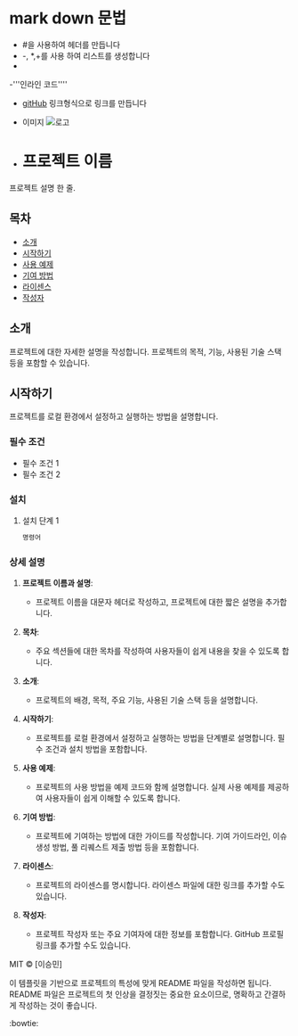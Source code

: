 # mark down 문법
- #을 사용하여 헤더를 만듭니다
-  -, *,+를 사용 하여 리스트를 생성합니다
-
-'''인라인 코드''''
- [gitHub](https://github.com) 링크형식으로 링크를 만듭니다
- 이미지 ![로고](httpsL//github.com/logo.png)

- # 프로젝트 이름

프로젝트 설명 한 줄.

## 목차
- [소개](#소개)
- [시작하기](#시작하기)
- [사용 예제](#사용-예제)
- [기여 방법](#기여-방법)
- [라이센스](#라이센스)
- [작성자](#작성자)

## 소개
프로젝트에 대한 자세한 설명을 작성합니다. 프로젝트의 목적, 기능, 사용된 기술 스택 등을 포함할 수 있습니다.

## 시작하기
프로젝트를 로컬 환경에서 설정하고 실행하는 방법을 설명합니다.

### 필수 조건
- 필수 조건 1
- 필수 조건 2

### 설치
1. 설치 단계 1
   ```bash
   명령어

### 상세 설명

1. **프로젝트 이름과 설명**:
   - 프로젝트 이름을 대문자 헤더로 작성하고, 프로젝트에 대한 짧은 설명을 추가합니다.

2. **목차**:
   - 주요 섹션들에 대한 목차를 작성하여 사용자들이 쉽게 내용을 찾을 수 있도록 합니다.

3. **소개**:
   - 프로젝트의 배경, 목적, 주요 기능, 사용된 기술 스택 등을 설명합니다.

4. **시작하기**:
   - 프로젝트를 로컬 환경에서 설정하고 실행하는 방법을 단계별로 설명합니다. 필수 조건과 설치 방법을 포함합니다.

5. **사용 예제**:
   - 프로젝트의 사용 방법을 예제 코드와 함께 설명합니다. 실제 사용 예제를 제공하여 사용자들이 쉽게 이해할 수 있도록 합니다.

6. **기여 방법**:
   - 프로젝트에 기여하는 방법에 대한 가이드를 작성합니다. 기여 가이드라인, 이슈 생성 방법, 풀 리퀘스트 제출 방법 등을 포함합니다.

7. **라이센스**:
   - 프로젝트의 라이센스를 명시합니다. 라이센스 파일에 대한 링크를 추가할 수도 있습니다.

8. **작성자**:
   - 프로젝트 작성자 또는 주요 기여자에 대한 정보를 포함합니다. GitHub 프로필 링크를 추가할 수도 있습니다.
  

MIT © [이승민]

이 템플릿을 기반으로 프로젝트의 특성에 맞게 README 파일을 작성하면 됩니다. README 파일은 프로젝트의 첫 인상을 결정짓는 중요한 요소이므로, 명확하고 간결하게 작성하는 것이 좋습니다.

:bowtie:


